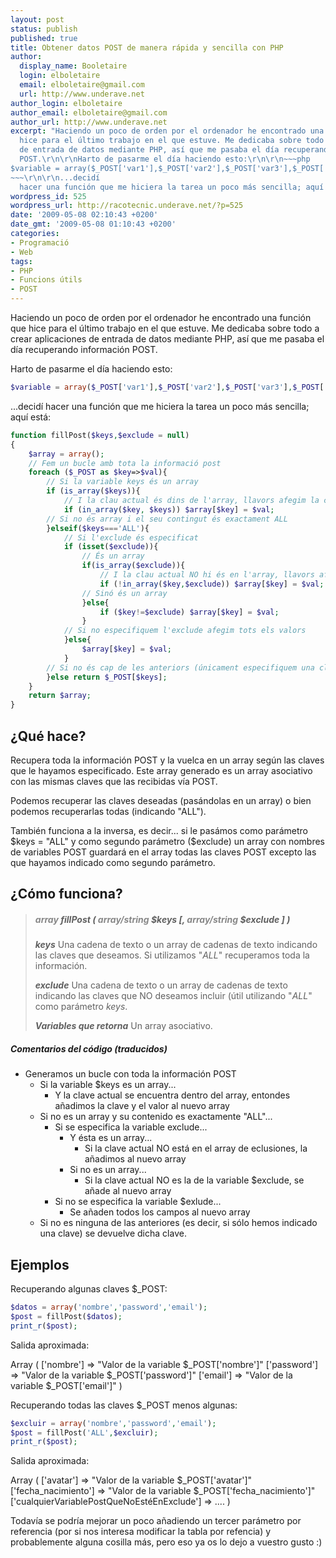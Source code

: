 ```yaml
---
layout: post
status: publish
published: true
title: Obtener datos POST de manera rápida y sencilla con PHP
author:
  display_name: Booletaire
  login: elboletaire
  email: elboletaire@gmail.com
  url: http://www.underave.net
author_login: elboletaire
author_email: elboletaire@gmail.com
author_url: http://www.underave.net
excerpt: "Haciendo un poco de orden por el ordenador he encontrado una función que
  hice para el último trabajo en el que estuve. Me dedicaba sobre todo a crear aplicaciones
  de entrada de datos mediante PHP, así que me pasaba el día recuperando información
  POST.\r\n\r\nHarto de pasarme el día haciendo esto:\r\n\r\n~~~php
$variable = array($_POST['var1'],$_POST['var2'],$_POST['var3'],$_POST['varN']);
~~~\r\n\r\n...decidí
  hacer una función que me hiciera la tarea un poco más sencilla; aquí está:\r\n\r\n"
wordpress_id: 525
wordpress_url: http://racotecnic.underave.net/?p=525
date: '2009-05-08 02:10:43 +0200'
date_gmt: '2009-05-08 01:10:43 +0200'
categories:
- Programació
- Web
tags:
- PHP
- Funcions útils
- POST
---
```


Haciendo un poco de orden por el ordenador he encontrado una función que hice para el último trabajo en el que estuve. Me dedicaba sobre todo a crear aplicaciones de entrada de datos mediante PHP, así que me pasaba el día recuperando información POST.

Harto de pasarme el día haciendo esto:

~~~php
$variable = array($_POST['var1'],$_POST['var2'],$_POST['var3'],$_POST['varN']);
~~~

...decidí hacer una función que me hiciera la tarea un poco más sencilla; aquí está:

<a id="more"></a><a id="more-525"></a>
~~~php
function fillPost($keys,$exclude = null)
{
	$array = array();
	// Fem un bucle amb tota la informació post
	foreach ($_POST as $key=>$val){
		// Si la variable keys és un array
		if (is_array($keys)){
			// I la clau actual és dins de l'array, llavors afegim la clau i el valor en el nou array
			if (in_array($key, $keys)) $array[$key] = $val;
		// Si no és array i el seu contingut és exactament ALL
		}elseif($keys==='ALL'){
			// Si l'exclude és especificat
			if (isset($exclude)){
				// És un array
				if(is_array($exclude)){
					// I la clau actual NO hi és en l'array, llavors afegim la clau i el valor en el nou array
					if (!in_array($key,$exclude)) $array[$key] = $val;
				// Sinó és un array
				}else{
					if ($key!=$exclude) $array[$key] = $val;
				}
			// Si no especifiquem l'exclude afegim tots els valors
			}else{
				$array[$key] = $val;
			}
		// Si no és cap de les anteriors (únicament especifiquem una clau) la retornem amb el seu valor
		}else return $_POST[$keys];
	}
	return $array;
}
~~~
<h2>¿Qué hace?</h2>

Recupera toda la información POST y la vuelca en un array según las claves que le hayamos especificado. Este array generado es un array asociativo con las mismas claves que las recibidas vía POST.

Podemos recuperar las claves deseadas (pasándolas en un array) o bien podemos recuperarlas todas (indicando "ALL").

También funciona a la inversa, es decir... si le pasámos como parámetro $keys = "ALL" y como segundo parámetro ($exclude) un array con nombres de variables POST guardará en el array todas las claves POST excepto las que hayamos indicado como segundo parámetro.
<h2>¿Cómo funciona?</h2>
<blockquote>
<h5><em><span style="color: #888888;">array</span> fillPost ( <span style="color: #888888;">array/string</span> $keys [, <span style="color: #888888;">array/string</span> $exclude ] )</em></h5>

<strong><em>keys</em></strong>
Una cadena de texto o un array de cadenas de texto indicando las claves que deseamos. Si utilizamos "<em>ALL</em>" recuperamos toda la información.

<strong><em>exclude</em></strong>
Una cadena de texto o un array de cadenas de texto indicando las claves que NO deseamos incluir (útil utilizando "<em>ALL</em>" como parámetro <em>keys</em>.

<strong><em>Variables que retorna</em></strong>
Un array asociativo.</blockquote>
<h5>Comentarios del código (traducidos)</h5>

<ul>
<li>Generamos un bucle con toda la información POST

<ul>
<li> Si la variable $keys es un array...

<ul>
<li>Y la clave actual se encuentra dentro del array, entondes añadimos la clave y el valor al nuevo array</li>
</ul>
</li>
<li> Si no es un array y su contenido es exactamente "ALL"...

<ul>
<li> Si se especifica la variable exclude...

<ul>
<li> Y ésta es un array...

<ul>
<li>Si la clave actual NO está en el array de eclusiones, la añadimos al nuevo array</li>
</ul>
</li>
<li> Si no es un array...

<ul>
<li>Si la clave actual NO es la de la variable $exclude, se añade al nuevo array</li>
</ul>
</li>
</ul>
</li>
<li> Si no se especifica la variable $exlude...

<ul>
<li> Se añaden todos los campos al nuevo array</li>
</ul>
</li>
</ul>
</li>
<li> Si no es ninguna de las anteriores (es decir, si sólo hemos indicado una clave) se devuelve dicha clave.</li>
</ul>
</li>
</ul>
<h2>Ejemplos</h2>

Recuperando algunas claves $_POST:
~~~php
$datos = array('nombre','password','email');
$post = fillPost($datos);
print_r($post);
~~~
Salida aproximada:

Array
(
    ['nombre'] => "Valor de la variable $_POST['nombre']"
    ['password'] => "Valor de la variable $_POST['password']"
    ['email'] => "Valor de la variable $_POST['email']"
)

Recuperando todas las claves $_POST menos algunas:
~~~php
$excluir = array('nombre','password','email');
$post = fillPost('ALL',$excluir);
print_r($post);
~~~
Salida aproximada:

Array
(
    ['avatar'] => "Valor de la variable $_POST['avatar']"
    ['fecha_nacimiento'] => "Valor de la variable $_POST['fecha_nacimiento']"
    ['cualquierVariablePostQueNoEstéEnExclude'] => ....
)

Todavía se podría mejorar un poco añadiendo un tercer parámetro por referencia (por si nos interesa modificar la tabla por refencia) y probablemente alguna cosilla más, pero eso ya os lo dejo a vuestro gusto :)
